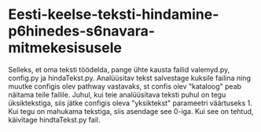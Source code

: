 # Eesti-keelse-teksti-hindamine-p6hinedes-s6navara-mitmekesisusele


Selleks, et oma teksti töödelda, pange ühte kausta failid valemyd.py, config.py ja hindaTekst.py. Analüüsitav tekst salvestage kuksile failina ning muutke configis olev pathway vastavaks, st confis olev "kataloog" peab näitama teile failile. 
Juhul, kui teie analüüsitava teksti puhul on tegu üksiktekstiga, siis jätke configis oleva "yksiktekst" parameetri väärtuseks 1. Kui tegu on mahukama tekstiga, siis asendage see 0-iga.
Kui see on tehtud, käivitage hindtaTekst.py fail.
